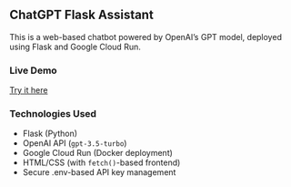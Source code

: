 ##  ChatGPT Flask Assistant

This is a web-based chatbot powered by OpenAI’s GPT model, deployed using Flask and Google Cloud Run.

###  Live Demo
 [Try it here](https://my-chatbot-636257024258.us-central1.run.app/)

###  Technologies Used
- Flask (Python)
- OpenAI API (`gpt-3.5-turbo`)
- Google Cloud Run (Docker deployment)
- HTML/CSS (with `fetch()`-based frontend)
- Secure .env-based API key management
